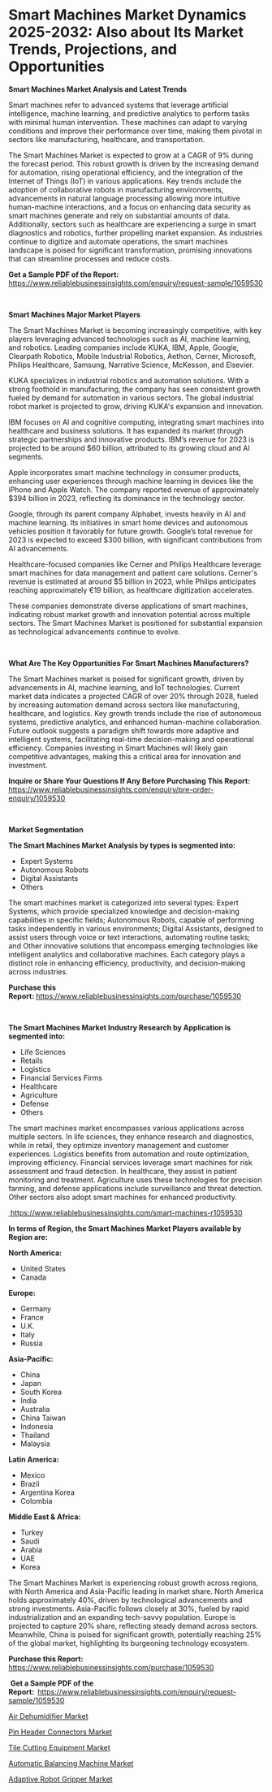 <p><h1>Smart Machines Market Dynamics 2025-2032: Also about Its Market Trends, Projections, and Opportunities</h1></p><p><strong>Smart Machines Market Analysis and Latest Trends</strong></p>
<p><p>Smart machines refer to advanced systems that leverage artificial intelligence, machine learning, and predictive analytics to perform tasks with minimal human intervention. These machines can adapt to varying conditions and improve their performance over time, making them pivotal in sectors like manufacturing, healthcare, and transportation.</p><p>The Smart Machines Market is expected to grow at a CAGR of 9% during the forecast period. This robust growth is driven by the increasing demand for automation, rising operational efficiency, and the integration of the Internet of Things (IoT) in various applications. Key trends include the adoption of collaborative robots in manufacturing environments, advancements in natural language processing allowing more intuitive human-machine interactions, and a focus on enhancing data security as smart machines generate and rely on substantial amounts of data. Additionally, sectors such as healthcare are experiencing a surge in smart diagnostics and robotics, further propelling market expansion. As industries continue to digitize and automate operations, the smart machines landscape is poised for significant transformation, promising innovations that can streamline processes and reduce costs.</p></p>
<p><strong>Get a Sample PDF of the Report:&nbsp;</strong> <a href="https://www.reliablebusinessinsights.com/enquiry/request-sample/1059530?utm_campaign=62&utm_medium=2&utm_source=Github&utm_content=ia&utm_term=20022025&utm_id=smart-machines">https://www.reliablebusinessinsights.com/enquiry/request-sample/1059530</a></p>
<p>&nbsp;</p>
<p><strong>Smart Machines Major Market Players</strong></p>
<p><p>The Smart Machines Market is becoming increasingly competitive, with key players leveraging advanced technologies such as AI, machine learning, and robotics. Leading companies include KUKA, IBM, Apple, Google, Clearpath Robotics, Mobile Industrial Robotics, Aethon, Cerner, Microsoft, Philips Healthcare, Samsung, Narrative Science, McKesson, and Elsevier.</p><p>KUKA specializes in industrial robotics and automation solutions. With a strong foothold in manufacturing, the company has seen consistent growth fueled by demand for automation in various sectors. The global industrial robot market is projected to grow, driving KUKA's expansion and innovation.</p><p>IBM focuses on AI and cognitive computing, integrating smart machines into healthcare and business solutions. It has expanded its market through strategic partnerships and innovative products. IBM’s revenue for 2023 is projected to be around $60 billion, attributed to its growing cloud and AI segments.</p><p>Apple incorporates smart machine technology in consumer products, enhancing user experiences through machine learning in devices like the iPhone and Apple Watch. The company reported revenue of approximately $394 billion in 2023, reflecting its dominance in the technology sector.</p><p>Google, through its parent company Alphabet, invests heavily in AI and machine learning. Its initiatives in smart home devices and autonomous vehicles position it favorably for future growth. Google’s total revenue for 2023 is expected to exceed $300 billion, with significant contributions from AI advancements.</p><p>Healthcare-focused companies like Cerner and Philips Healthcare leverage smart machines for data management and patient care solutions. Cerner's revenue is estimated at around $5 billion in 2023, while Philips anticipates reaching approximately €19 billion, as healthcare digitization accelerates.</p><p>These companies demonstrate diverse applications of smart machines, indicating robust market growth and innovation potential across multiple sectors. The Smart Machines Market is positioned for substantial expansion as technological advancements continue to evolve.</p></p>
<p>&nbsp;</p>
<p><strong>What Are The Key Opportunities For Smart Machines Manufacturers?</strong></p>
<p><p>The Smart Machines market is poised for significant growth, driven by advancements in AI, machine learning, and IoT technologies. Current market data indicates a projected CAGR of over 20% through 2028, fueled by increasing automation demand across sectors like manufacturing, healthcare, and logistics. Key growth trends include the rise of autonomous systems, predictive analytics, and enhanced human-machine collaboration. Future outlook suggests a paradigm shift towards more adaptive and intelligent systems, facilitating real-time decision-making and operational efficiency. Companies investing in Smart Machines will likely gain competitive advantages, making this a critical area for innovation and investment.</p></p>
<p><strong>Inquire or Share Your Questions If Any Before Purchasing This Report:</strong> <a href="https://www.reliablebusinessinsights.com/enquiry/pre-order-enquiry/1059530?utm_campaign=62&utm_medium=2&utm_source=Github&utm_content=ia&utm_term=20022025&utm_id=smart-machines">https://www.reliablebusinessinsights.com/enquiry/pre-order-enquiry/1059530</a></p>
<p>&nbsp;</p>
<p><strong>Market Segmentation</strong></p>
<p><strong>The Smart Machines Market Analysis by types is segmented into:</strong></p>
<p><ul><li>Expert Systems</li><li>Autonomous Robots</li><li>Digital Assistants</li><li>Others</li></ul></p>
<p><p>The smart machines market is categorized into several types: Expert Systems, which provide specialized knowledge and decision-making capabilities in specific fields; Autonomous Robots, capable of performing tasks independently in various environments; Digital Assistants, designed to assist users through voice or text interactions, automating routine tasks; and Other innovative solutions that encompass emerging technologies like intelligent analytics and collaborative machines. Each category plays a distinct role in enhancing efficiency, productivity, and decision-making across industries.</p></p>
<p><strong>Purchase this Report:&nbsp;</strong><a href="https://www.reliablebusinessinsights.com/purchase/1059530?utm_campaign=62&utm_medium=2&utm_source=Github&utm_content=ia&utm_term=20022025&utm_id=smart-machines">https://www.reliablebusinessinsights.com/purchase/1059530</a></p>
<p>&nbsp;</p>
<p><strong>The Smart Machines Market Industry Research by Application is segmented into:</strong></p>
<p><ul><li>Life Sciences</li><li>Retails</li><li>Logistics</li><li>Financial Services Firms</li><li>Healthcare</li><li>Agriculture</li><li>Defense</li><li>Others</li></ul></p>
<p><p>The smart machines market encompasses various applications across multiple sectors. In life sciences, they enhance research and diagnostics, while in retail, they optimize inventory management and customer experiences. Logistics benefits from automation and route optimization, improving efficiency. Financial services leverage smart machines for risk assessment and fraud detection. In healthcare, they assist in patient monitoring and treatment. Agriculture uses these technologies for precision farming, and defense applications include surveillance and threat detection. Other sectors also adopt smart machines for enhanced productivity.</p></p>
<p><a href="https://www.reliablebusinessinsights.com/smart-machines-r1059530?utm_campaign=62&utm_medium=2&utm_source=Github&utm_content=ia&utm_term=20022025&utm_id=smart-machines">&nbsp;https://www.reliablebusinessinsights.com/smart-machines-r1059530</a></p>
<p><strong>In terms of Region, the Smart Machines Market Players available by Region are:</strong></p>
<p>
    <p> <strong> North America: </strong>
        <ul>
            <li>United States</li>
            <li>Canada</li>
        </ul>
        </p> 
    <p> <strong> Europe: </strong>
        <ul>
            <li>Germany</li>
            <li>France</li>
            <li>U.K.</li>
            <li>Italy</li>
            <li>Russia</li>
        </ul>
        </p> 
    <p> <strong> Asia-Pacific: </strong>
        <ul>
            <li>China</li>
            <li>Japan</li>
            <li>South Korea</li>
            <li>India</li>
            <li>Australia</li>
            <li>China Taiwan</li>
            <li>Indonesia</li>
            <li>Thailand</li>
            <li>Malaysia</li>
        </ul>
        </p> 
    <p> <strong> Latin America: </strong>
        <ul>
            <li>Mexico</li>
            <li>Brazil</li>
            <li>Argentina Korea</li>
            <li>Colombia</li>
        </ul>
        </p> 
    <p> <strong> Middle East & Africa: </strong>
        <ul>
            <li>Turkey</li>
            <li>Saudi</li>
            <li>Arabia</li>
            <li>UAE</li>
            <li>Korea</li>
        </ul>
    </p>
    </p>
<p><p>The Smart Machines Market is experiencing robust growth across regions, with North America and Asia-Pacific leading in market share. North America holds approximately 40%, driven by technological advancements and strong investments. Asia-Pacific follows closely at 30%, fueled by rapid industrialization and an expanding tech-savvy population. Europe is projected to capture 20% share, reflecting steady demand across sectors. Meanwhile, China is poised for significant growth, potentially reaching 25% of the global market, highlighting its burgeoning technology ecosystem.</p></p>
<p><strong>Purchase this Report: </strong><a href="https://www.reliablebusinessinsights.com/purchase/1059530?utm_campaign=62&utm_medium=2&utm_source=Github&utm_content=ia&utm_term=20022025&utm_id=smart-machines">https://www.reliablebusinessinsights.com/purchase/1059530</a></p>
<p>&nbsp;<strong>Get a Sample PDF of the Report:&nbsp;&nbsp;</strong><a href="https://www.reliablebusinessinsights.com/enquiry/request-sample/1059530?utm_campaign=62&utm_medium=2&utm_source=Github&utm_content=ia&utm_term=20022025&utm_id=smart-machines">https://www.reliablebusinessinsights.com/enquiry/request-sample/1059530</a></p>
<p><strong></strong></p>
<p><p><a href="https://github.com/miottaredlin79/Market-Research-Report-List-1/blob/main/air-dehumidifier-market.md?utm_campaign=62&utm_medium=2&utm_source=Github&utm_content=ia&utm_term=20022025&utm_id=smart-machines">Air Dehumidifier Market</a></p><p><a href="https://github.com/urticagebbia/Market-Research-Report-List-1/blob/main/pin-header-connectors-market.md?utm_campaign=62&utm_medium=2&utm_source=Github&utm_content=ia&utm_term=20022025&utm_id=smart-machines">Pin Header Connectors Market</a></p><p><a href="https://github.com/nacrehuipie/Market-Research-Report-List-1/blob/main/tile-cutting-equipment-market.md?utm_campaign=62&utm_medium=2&utm_source=Github&utm_content=ia&utm_term=20022025&utm_id=smart-machines">Tile Cutting Equipment Market</a></p><p><a href="https://github.com/ugurgyuri/Market-Research-Report-List-1/blob/main/automatic-balancing-machine-market.md?utm_campaign=62&utm_medium=2&utm_source=Github&utm_content=ia&utm_term=20022025&utm_id=smart-machines">Automatic Balancing Machine Market</a></p><p><a href="https://github.com/rrapajecundi/Market-Research-Report-List-1/blob/main/adaptive-robot-gripper-market.md?utm_campaign=62&utm_medium=2&utm_source=Github&utm_content=ia&utm_term=20022025&utm_id=smart-machines">Adaptive Robot Gripper Market</a></p></p>